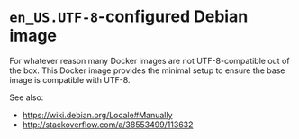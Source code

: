 # `en_US.UTF-8`-configured Debian image

For whatever reason many Docker images are not UTF-8-compatible out of the box. This Docker image
provides the minimal setup to ensure the base image is compatible with UTF-8.

See also:

* https://wiki.debian.org/Locale#Manually
* http://stackoverflow.com/a/38553499/113632
